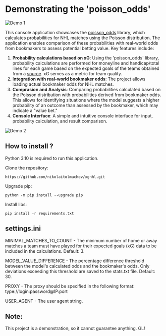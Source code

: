 # Demonstrating the 'poisson_odds'

![Demo 1](https://github.com/nikolaitolmachev/xgnhl/raw/main/Img/screen_0.jpg)

This console application showcases the [poisson_odds](https://github.com/nikolaitolmachev/poisson_odds) library, which calculates probabilities for NHL matches using the Poisson distribution. The application enables comparison of these probabilities with real-world odds from bookmakers to assess potential betting value. Key features include:
1. **Probability calculations based on xG**: Using the 'poisson_odds' library, probability calculations are performed for moneyline and handicap/total lines for each game based on the expected goals of the teams obtained from a [source](https://www.naturalstattrick.com/teamtable.php?sit=5v5&score=all&rate=y&team=all&loc=). xG serves as a metric for team quality.
2. **Integration with real-world bookmaker odds**: The project allows loading actual bookmaker odds for NHL matches.
3. **Comprasion and Analysis**: Comparing probabilities calculated based on the Poisson distribution with probabilities derived from bookmaker odds. This allows for identifying situations where the model suggests a higher probability of an outcome than assessed by the bookmaker, which may indicate a "value bet."
4. **Console Interface**: A simple and intuitive console interface for input, probability calculation, and result comparison.

![Demo 2](https://github.com/nikolaitolmachev/xgnhl/raw/main/Img/screen_1.jpg)

## How to install ?
Python 3.10 is required to run this application.

Clone the repository:
```
https://github.com/nikolaitolmachev/xgnhl.git
```

Upgrade pip:
```
python -m pip install --upgrade pip
```

Install libs:
```
pip install -r requirements.txt
```

## settings.ini
MINIMAL_MATCHES_TO_COUNT - The minimum number of home or away matches a team must have played for their expected goals (xG) data to be included in the calculations. Default: 3.

MODEL_VALUE_DIFFERENCE - The percentage difference threshold between the model's calculated odds and the bookmaker's odds. Only deviations exceeding this threshold are saved to the stats.txt file. Default: 30.

PROXY - The proxy should be specified in the following format: type://login:password@IP:port

USER_AGENT - The user agent string.

## Note: 
This project is a demonstration, so it cannot guarantee anything. GL!